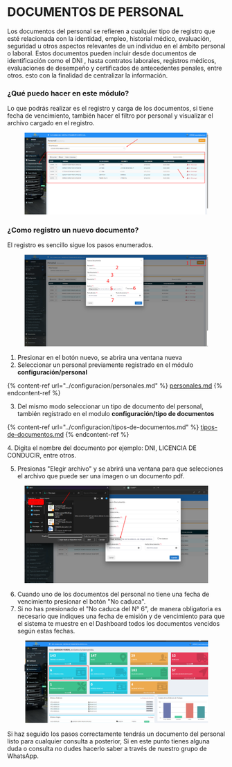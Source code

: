 # DOCUMENTOS DE PERSONAL

Los documentos del personal se refieren a cualquier tipo de registro que esté relacionada con la identidad, empleo, historial médico, evaluación, seguridad u otros aspectos relevantes de un individuo en el ámbito personal o laboral. Estos documentos pueden incluir desde documentos de identificación como el DNI , hasta contratos laborales, registros médicos, evaluaciones de desempeño y certificados de antecedentes penales, entre otros. esto con la finalidad de centralizar la información.

### **¿Qué puedo hacer en este módulo?**

Lo que podrás realizar es el registro y carga de los documentos, si tiene fecha de vencimiento, también hacer el filtro por personal y visualizar el archivo cargado en el registro.

<figure><img src="../../../.gitbook/assets/image (153).png" alt=""><figcaption></figcaption></figure>

### ¿Como registro un nuevo documento?

El registro es sencillo sigue los pasos enumerados.

<figure><img src="../../../.gitbook/assets/image (155).png" alt=""><figcaption></figcaption></figure>

1. Presionar en el botón nuevo, se abrira una ventana nueva
2. Seleccionar un personal previamente registrado en el módulo **configuración/personal**

{% content-ref url="../configuracion/personales.md" %}
[personales.md](../configuracion/personales.md)
{% endcontent-ref %}

3. Del mismo modo seleccionar un tipo de documento del personal, también registrado en el modulo **configuración/tipo de documentos**

{% content-ref url="../configuracion/tipos-de-documentos.md" %}
[tipos-de-documentos.md](../configuracion/tipos-de-documentos.md)
{% endcontent-ref %}

&#x20;4\. Digita el  nombre del documento por ejemplo: DNI, LICENCIA DE CONDUCIR, entre otros.

5. Presionas  "Elegir archivo" y se abrirá una ventana para que selecciones el archivo que puede ser  una imagen  o un documento pdf.&#x20;

<figure><img src="../../../.gitbook/assets/image (156).png" alt=""><figcaption></figcaption></figure>

6. Cuando uno de los documentos del personal no tiene una fecha de vencimiento presionar el botón "No caduca".
7. Si no has presionado el "No caduca del N° 6", de manera obligatoria es necesario que indiques una fecha de emisión y de vencimiento para que el sistema te muestre en el Dashboard todos los documentos vencidos según estas fechas.

<figure><img src="../../../.gitbook/assets/image (157).png" alt=""><figcaption></figcaption></figure>

Si haz seguido los pasos correctamente tendrás un documento del personal listo para cualquier consulta a posterior, Si en este punto tienes alguna duda o consulta no dudes hacerlo saber a través de nuestro grupo de WhatsApp.
